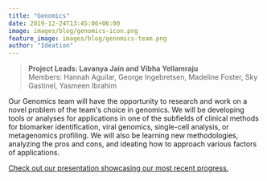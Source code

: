 ```yaml
---
title: "Genomics"
date: 2019-12-24T13:45:06+06:00
image: images/blog/genomics-icon.png
feature_image: images/blog/genomics-team.png
author: "Ideation"
---
```

> **Project Leads: Lavanya Jain and Vibha Yellamraju**\
> Members: Hannah Aguilar, George Ingebretsen, Madeline Foster, Sky Gastinel, Yasmeen Ibrahim

Our Genomics team will have the opportunity to research and work on a novel problem of the team's choice in genomics. We will be developing tools or analyses for applications in one of the subfields of clinical methods for biomarker identification, viral genomics, single-cell analysis, or metagenomics profiling. We will also be learning new methodologies, analyzing the pros and cons, and ideating how to approach various factors of applications.

[Check out our presentation showcasing our most recent progress.](https://drive.google.com/file/d/16mUy05PEZ6uc-r9w3d775bmNikmtsRYw/view?usp=sharing)